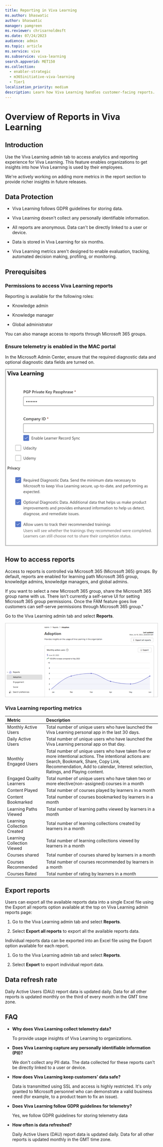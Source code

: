 ```yaml
---
title: Reporting in Viva Learning
ms.author: bhaswatic
author: bhaswatic
manager: pamgreen
ms.reviewer: chrisarnoldmsft
ms.date: 07/24/2023
audience: admin
ms.topic: article
ms.service: viva
ms.subservice: viva-learning
search.appverid: MET150
ms.collection:
  - enabler-strategic
  - m365initiative-viva-learning
  - Tier1
localization_priority: medium
description: Learn how Viva Learning handles customer-facing reports.
---
```


# Overview of Reports in Viva Learning

## Introduction

Use the Viva Learning admin tab to access analytics and reporting experience for Viva Learning. 
This feature enables organizations to get insights into how Viva Learning is used by their employees.

 We're actively working on adding more metrics in the report section to provide richer insights in future releases.

## Data Protection

- Viva Learning follows GDPR guidelines for storing data.

- Viva Learning doesn't collect any personally identifiable information. 

-  All reports are anonymous. Data can't be directly linked to a user or device.  

- Data is stored in Viva Learning for six months. 

- Viva Learning metrics aren't designed to enable evaluation, tracking, automated decision making, profiling, or monitoring.

## Prerequisites

### Permissions to access Viva Learning reports  

Reporting is available for the following roles:

- Knowledge admin

- Knowledge manager  

- Global administrator

You can also manage access to reports through Microsoft 365 groups.  

### Ensure telemetry is enabled in the MAC portal  

In the Microsoft Admin Center, ensure that the required diagnostic data and optional diagnostic data fields are turned on. 

![Screenshot of checked boxes in the MAC settings with Learning Record Sync and Diagnostics data options enabled.](../media/learning/reports-telemetry-enabled-mac.png)

## How to access reports 


Access to reports is controlled via Microsoft 365 (Microsoft 365) groups. By default, reports are enabled for learning path Microsoft 365 group, knowledge admins, knowledge managers, and global admins.

If you want to select a new Microsoft 365 group, share the Microsoft 365 group name with us. There isn't currently a self-serve UI for setting Microsoft 365 group permissions. Once the FAM feature goes live customers can self-serve permissions through Microsoft 365 group."

Go to the Viva Learning admin tab and select **Reports**.  

![Screenshot of the adoption view report indicating monthly active users and growth rate of adoption.](../media/learning/reports-adoption.png)

### Viva Learning reporting metrics 

| Metric | Description 
|:-----|:----- |
| Monthly Active Users | Total number of unique users who have launched the Viva Learning personal app in the last 30 days. |
| Daily Active Users | Total number of unique users who have launched the Viva Learning personal app on that day. |
| Monthly Engaged Users | Total number of unique users who have taken five or more intentional actions. The intentional actions are: Search, Bookmark, Share, Copy Link, Recommendation, Add to calendar, Interest selection, Ratings, and Playing content. | 
|Engaged Quality Learners | Total number of unique users who have taken two or more elective(non-assigned) courses in a month | 
| Content Played | Total number of courses played by learners in a month | 
| Content Bookmarked | Total number of courses bookmarked by learners in a month |
| Learning Paths Viewed | Total number of learning paths viewed by learners in a month |
| Learning Collection Created | Total number of learning collections created by learners in a month |
| Learning Collection Viewed | Total number of learning collections viewed by learners in a month |
|Courses shared | Total number of courses shared by learners in a month |
| Courses Recommended | Total number of courses recommended by learners in a month |
| Courses Rated | Total number of rating by learners in a month |

## Export reports 

Users can export all the available reports data into a single Excel file using the Export all reports option available at the top on Viva Learning admin reports page:

1. Go to the Viva Learning admin tab and select **Reports**. 

2. Select **Export all reports** to export all the available reports data.


Individual reports data can be exported into an Excel file using the Export option available for each report. 

1. Go to the Viva Learning admin tab and select **Reports**. 

2. Select **Export** to export individual report data.

    
## Data refresh rate 

Daily Active Users (DAU) report data is updated daily. 
Data for all other reports is updated monthly on the third of every month in the GMT time zone.

## FAQ 


- **Why does Viva Learning collect telemetry data?**

    To provide usage insights of Viva Learning to organizations. 

- **Does Viva Learning capture any personally identifiable information (PII)?** 

    We don't collect any PII data. The data collected for these reports can't be directly linked to a user or device.

- **How does Viva Learning keep customers’ data safe?**  

    Data is transmitted using SSL and access is highly restricted. It's only granted to Microsoft personnel who can demonstrate a valid business need (for example, to a product team to fix an issue).  

- **Does Viva Learning follow GDPR guidelines for telemetry?** 

    Yes, we follow GDPR guidelines for storing telemetry data   

- **How often is data refreshed?** 

    Daily Active Users (DAU) report data is updated daily. 
    Data for all other reports is updated monthly in the GMT time zone.

